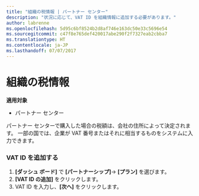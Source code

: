 ```yaml
---
title: "組織の税情報 | パートナー センター"
description: "状況に応じて、VAT ID を組織情報に追加する必要があります。"
author: labrenne
ms.openlocfilehash: 5d95c6bf8524b2d8af746e163dc50e33c5696e54
ms.sourcegitcommit: c47f8e765def420017abe290f2f7327eab2cbba7
ms.translationtype: HT
ms.contentlocale: ja-JP
ms.lasthandoff: 07/07/2017
---
```

# <a name="organization-tax-information"></a>組織の税情報

**適用対象**

-  パートナー センター

パートナー センターで購入した場合の税額は、会社の住所によって決定されます。 一部の国では、企業が VAT 番号またはそれに相当するものをシステムに入力できます。

### <a name="add-your-vat-id"></a>VAT ID を追加する

1.  **[ダッシュ ボード]** で **[パートナーシップ]**-> **[プラン]** を選びます。
2.  **[VAT ID の追加]** をクリックします。
3.  VAT ID を入力し、**[次へ]** をクリックします。





 




